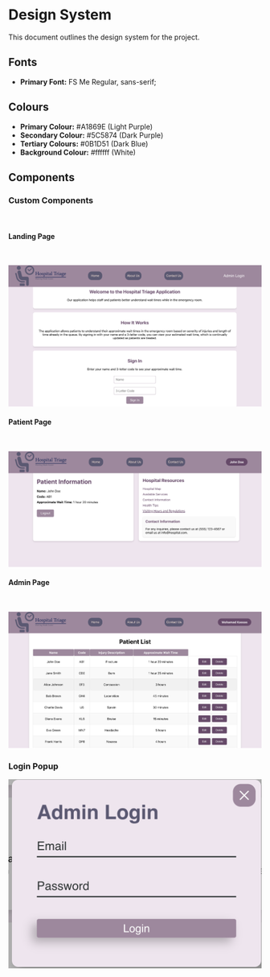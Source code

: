 # Design System

This document outlines the design system for the project.

## Fonts

- **Primary Font:** FS Me Regular, sans-serif;

## Colours

- **Primary Colour:** #A1869E (Light Purple)
- **Secondary Colour:** #5C5874 (Dark Purple)
- **Tertiary Colours:** #0B1D51 (Dark Blue)
- **Background Colour:** #ffffff (White)

## Components

### Custom Components

<br>

#### Landing Page

<br>

![Landing Page](./design_system/landingPage.png)

#### Patient Page

<br>

![Patient Page](./design_system/patientPage.png)

#### Admin Page

<br>

![Admin Page](./design_system/adminPage.png)

### Login Popup

![Login Popup](./design_system/popup.png)
